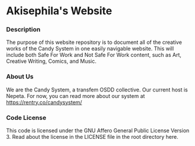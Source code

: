 # Akisephila's Website
### Description
The purpose of this website repository is to document all of the creative works of the Candy System in one easily navigable website.
This will include both Safe For Work and Not Safe For Work content, such as Art, Creative Writing, Comics, and Music.
### About Us
We are the Candy System, a transfem OSDD collective. Our current host is Nepeta. For now, you can read more about our system at https://rentry.co/candysystem/
### Code License
This code is licensed under the GNU Affero General Public License Version 3. Read about the license in the LICENSE file in the root directory here.
